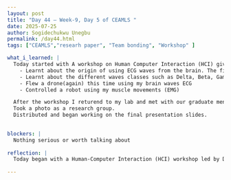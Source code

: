 ```yaml
---
layout: post
title: "Day 44 – Week-9, Day 5 of CEAMLS "
date: 2025-07-25
author: Sogidechukwu Unegbu
permalink: /day44.html
tags: ["CEAMLS","researh paper", "Team bonding", "Workshop" ]

what_i_learned: |
  Today started with A workshop on Human Computer Interaction (HCI) given by Chris. S. Crawford PhD
    - Learnt about the origin of using ECG waves from the brain. The first actual one being made in the 1960s
    - Learnt about the different waves classes such as Delta, Beta, Gamma.
    - Flew a drone(again) this time using my brain waves ECG
    - Controlled a robot using my muscle movements (EMG)

  After the workshop I returend to my lab and met with our graduate mentor and checkin with him on our progress for the final deliverables.
  Took a photo as a research group.
  Distributed and began working on the final presentation slides.
  

blockers: |
  Nothing serious or worth talking about 
  
reflection: |
  Today began with a Human-Computer Interaction (HCI) workshop led by Dr. Chris S. Crawford. I learned about the origins of using brainwave-based ECG signals, with early work starting in the 1960s, and explored wave types like Delta, Beta, and Gamma. I flew a drone using my brainwaves and controlled a robot with muscle signals (EMG). After the workshop, I met with our graduate mentor to discuss final deliverables, took a group photo, and started working on our final presentation slides.
 
---
```

